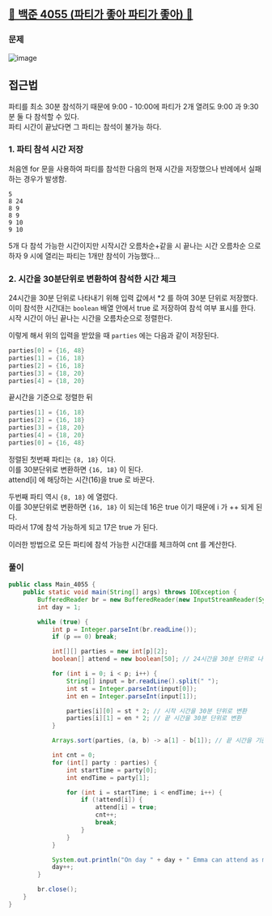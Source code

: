 ##   <a href="https://www.acmicpc.net/problem/4055">📖 백준 4055 (파티가 좋아 파티가 좋아) 📖</a>

### 문제
![image](https://github.com/user-attachments/assets/aca37e89-5bbc-4346-8158-2a3e1d8176fa)

## 접근법
파티를 최소 30분 참석하기 때문에 9:00 - 10:00에 파티가 2개 열려도 9:00 과 9:30분 둘 다 참석할 수 있다.<br>
파티 시간이 끝났다면 그 파티는 참석이 불가능 하다.<br>

### 1. 파티 참석 시간 저장
처음엔 for 문을 사용하여 파티를 참석한 다음의 현재 시간을 저장했으나 반례에서 실패하는 경우가 발생함.<br>
```angular2html
5
8 24
8 9
8 9
9 10
9 10
```
5개 다 참석 가능한 시간이지만 시작시간 오름차순+같을 시 끝나는 시간 오름차순 으로 하자 9 시에 열리는 파티는 1개만 참석이 가능했다...

### 2. 시간을 30분단위로 변환하여 참석한 시간 체크
24시간을 30분 단위로 나타내기 위해 입력 값에서 *2 를 하여 30분 단위로 저장했다. <br>
이미 참석한 시간대는 `boolean` 배열 안에서 true 로 저장하여 참석 여부 표시를 한다. <br>
시작 시간이 아닌 끝나는 시간을 오름차순으로 정렬한다.

이렇게 해서 위의 입력을 받았을 때 `parties` 에는 다음과 같이 저장된다.
```java
parties[0] = {16, 48}
parties[1] = {16, 18}
parties[2] = {16, 18}
parties[3] = {18, 20}
parties[4] = {18, 20}
```

끝시간을 기준으로 정렬한 뒤
```java
parties[1] = {16, 18}
parties[2] = {16, 18}
parties[3] = {18, 20}
parties[4] = {18, 20}
parties[0] = {16, 48}
```
정렬된 첫번째 파티는 `{8, 18}` 이다. <br>
이를 30분단위로 변환하면 `{16, 18}` 이 된다. <br>
attend[i] 에 해당하는 시간(16)을 true 로 바꾼다. <br>

두번째 파티 역시 `{8, 18}` 에 열렸다. <br>
이를 30분단위로 변환하면 `{16, 18}` 이 되는데 16은 true 이기 때문에 i 가 ++ 되게 된다.<br>
따라서 17에 참석 가능하게 되고 17은 true 가 된다.<br>

이러한 방법으로 모든 파티에 참석 가능한 시간대를 체크하여 cnt 를 계산한다.

### 풀이

```java
public class Main_4055 {
    public static void main(String[] args) throws IOException {
        BufferedReader br = new BufferedReader(new InputStreamReader(System.in));
        int day = 1;

        while (true) {
            int p = Integer.parseInt(br.readLine());
            if (p == 0) break;

            int[][] parties = new int[p][2];
            boolean[] attend = new boolean[50]; // 24시간을 30분 단위로 나타내기 위해 50 크기의 배열 사용

            for (int i = 0; i < p; i++) {
                String[] input = br.readLine().split(" ");
                int st = Integer.parseInt(input[0]);
                int en = Integer.parseInt(input[1]);

                parties[i][0] = st * 2; // 시작 시간을 30분 단위로 변환
                parties[i][1] = en * 2; // 끝 시간을 30분 단위로 변환
            }

            Arrays.sort(parties, (a, b) -> a[1] - b[1]); // 끝 시간을 기준으로 오름차순 정렬

            int cnt = 0;
            for (int[] party : parties) {
                int startTime = party[0];
                int endTime = party[1];

                for (int i = startTime; i < endTime; i++) {
                    if (!attend[i]) {
                        attend[i] = true;
                        cnt++;
                        break;
                    }
                }
            }

            System.out.println("On day " + day + " Emma can attend as many as " + cnt + " parties.");
            day++;
        }

        br.close();
    }
}
```
